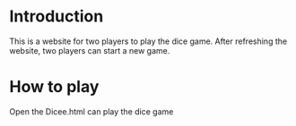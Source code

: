 # Introduction
This is a website for two players to play the dice game. After refreshing the website, two players can start a new game.

# How to play
Open the Dicee.html can play the dice game
